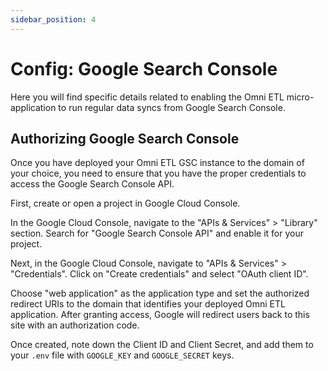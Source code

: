 ```yaml
---
sidebar_position: 4
---
```


# Config: Google Search Console 

Here you will find specific details related to enabling the Omni ETL micro-application to run regular data syncs from Google Search Console.

## Authorizing Google Search Console

Once you have deployed your Omni ETL GSC instance to the domain of your choice, you need to ensure that you have the proper credentials to access the Google Search Console API.

First, create or open a project in Google Cloud Console.

In the Google Cloud Console, navigate to the "APIs & Services" > "Library" section. Search for "Google Search Console API" and enable it for your project.

Next, in the Google Cloud Console, navigate to "APIs & Services" > "Credentials". Click on "Create credentials" and select "OAuth client ID".

Choose "web application" as the application type and set the authorized redirect URIs to the domain that identifies your deployed Omni ETL application. After granting access, Google will redirect users back to this site with an authorization code.

Once created, note down the Client ID and Client Secret, and add them to your `.env` file with `GOOGLE_KEY` and `GOOGLE_SECRET` keys.